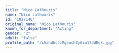 ```yaml
---
title: "Nico Lathouris"
name: "Nico Lathouris"
id: "1027146"
original_name: "Nico Lathouris"
known_for_department: "Acting"
gender: "2"
adult: "false"
profile_path: "/x5ahdhcJiMgbuchZy6zo17ddRqk.jpg"
---
```

